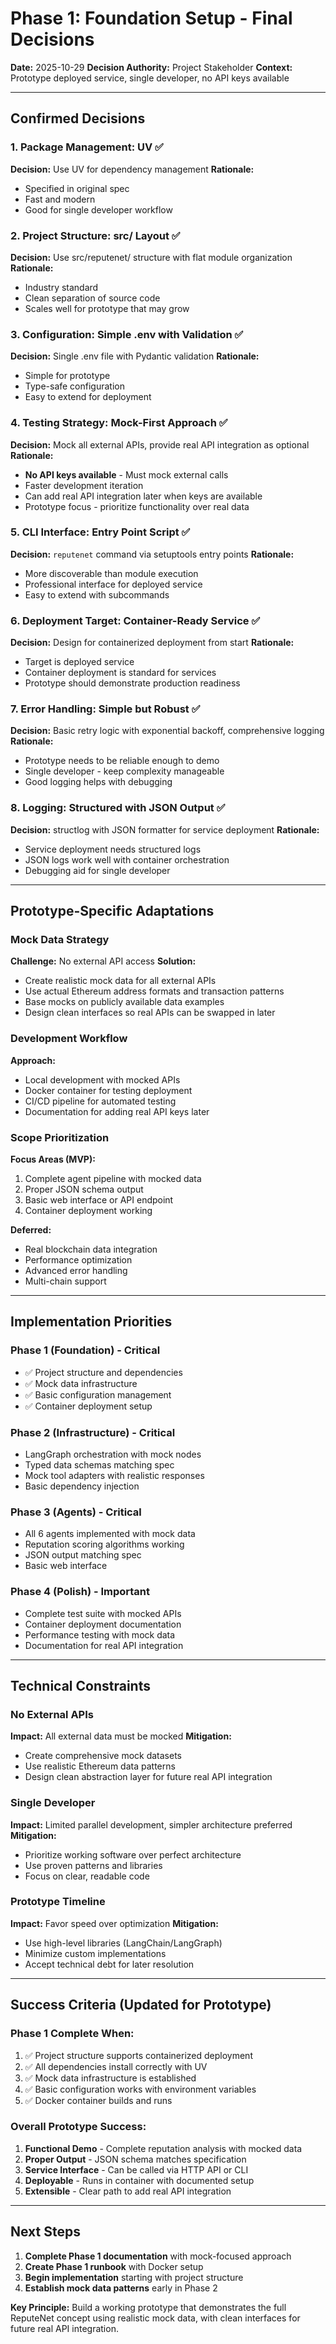 # Phase 1: Foundation Setup - Final Decisions

**Date:** 2025-10-29
**Decision Authority:** Project Stakeholder
**Context:** Prototype deployed service, single developer, no API keys available

---

## Confirmed Decisions

### 1. Package Management: UV ✅
**Decision:** Use UV for dependency management
**Rationale:**
- Specified in original spec
- Fast and modern
- Good for single developer workflow

### 2. Project Structure: src/ Layout ✅
**Decision:** Use src/reputenet/ structure with flat module organization
**Rationale:**
- Industry standard
- Clean separation of source code
- Scales well for prototype that may grow

### 3. Configuration: Simple .env with Validation ✅
**Decision:** Single .env file with Pydantic validation
**Rationale:**
- Simple for prototype
- Type-safe configuration
- Easy to extend for deployment

### 4. Testing Strategy: Mock-First Approach ✅
**Decision:** Mock all external APIs, provide real API integration as optional
**Rationale:**
- **No API keys available** - Must mock external calls
- Faster development iteration
- Can add real API integration later when keys are available
- Prototype focus - prioritize functionality over real data

### 5. CLI Interface: Entry Point Script ✅
**Decision:** `reputenet` command via setuptools entry points
**Rationale:**
- More discoverable than module execution
- Professional interface for deployed service
- Easy to extend with subcommands

### 6. Deployment Target: Container-Ready Service ✅
**Decision:** Design for containerized deployment from start
**Rationale:**
- Target is deployed service
- Container deployment is standard for services
- Prototype should demonstrate production readiness

### 7. Error Handling: Simple but Robust ✅
**Decision:** Basic retry logic with exponential backoff, comprehensive logging
**Rationale:**
- Prototype needs to be reliable enough to demo
- Single developer - keep complexity manageable
- Good logging helps with debugging

### 8. Logging: Structured with JSON Output ✅
**Decision:** structlog with JSON formatter for service deployment
**Rationale:**
- Service deployment needs structured logs
- JSON logs work well with container orchestration
- Debugging aid for single developer

---

## Prototype-Specific Adaptations

### Mock Data Strategy
**Challenge:** No external API access
**Solution:**
- Create realistic mock data for all external APIs
- Use actual Ethereum address formats and transaction patterns
- Base mocks on publicly available data examples
- Design clean interfaces so real APIs can be swapped in later

### Development Workflow
**Approach:**
- Local development with mocked APIs
- Docker container for testing deployment
- CI/CD pipeline for automated testing
- Documentation for adding real API keys later

### Scope Prioritization
**Focus Areas (MVP):**
1. Complete agent pipeline with mocked data
2. Proper JSON schema output
3. Basic web interface or API endpoint
4. Container deployment working

**Deferred:**
- Real blockchain data integration
- Performance optimization
- Advanced error handling
- Multi-chain support

---

## Implementation Priorities

### Phase 1 (Foundation) - Critical
- ✅ Project structure and dependencies
- ✅ Mock data infrastructure
- ✅ Basic configuration management
- ✅ Container deployment setup

### Phase 2 (Infrastructure) - Critical
- LangGraph orchestration with mock nodes
- Typed data schemas matching spec
- Mock tool adapters with realistic responses
- Basic dependency injection

### Phase 3 (Agents) - Critical
- All 6 agents implemented with mock data
- Reputation scoring algorithms working
- JSON output matching spec
- Basic web interface

### Phase 4 (Polish) - Important
- Complete test suite with mocked APIs
- Container deployment documentation
- Performance testing with mock data
- Documentation for real API integration

---

## Technical Constraints

### No External APIs
**Impact:** All external data must be mocked
**Mitigation:**
- Create comprehensive mock datasets
- Use realistic Ethereum data patterns
- Design clean abstraction layer for future real API integration

### Single Developer
**Impact:** Limited parallel development, simpler architecture preferred
**Mitigation:**
- Prioritize working software over perfect architecture
- Use proven patterns and libraries
- Focus on clear, readable code

### Prototype Timeline
**Impact:** Favor speed over optimization
**Mitigation:**
- Use high-level libraries (LangChain/LangGraph)
- Minimize custom implementations
- Accept technical debt for later resolution

---

## Success Criteria (Updated for Prototype)

### Phase 1 Complete When:
1. ✅ Project structure supports containerized deployment
2. ✅ All dependencies install correctly with UV
3. ✅ Mock data infrastructure is established
4. ✅ Basic configuration works with environment variables
5. ✅ Docker container builds and runs

### Overall Prototype Success:
1. **Functional Demo** - Complete reputation analysis with mocked data
2. **Proper Output** - JSON schema matches specification
3. **Service Interface** - Can be called via HTTP API or CLI
4. **Deployable** - Runs in container with documented setup
5. **Extensible** - Clear path to add real API integration

---

## Next Steps

1. **Complete Phase 1 documentation** with mock-focused approach
2. **Create Phase 1 runbook** with Docker setup
3. **Begin implementation** starting with project structure
4. **Establish mock data patterns** early in Phase 2

**Key Principle:** Build a working prototype that demonstrates the full ReputeNet concept using realistic mock data, with clean interfaces for future real API integration.